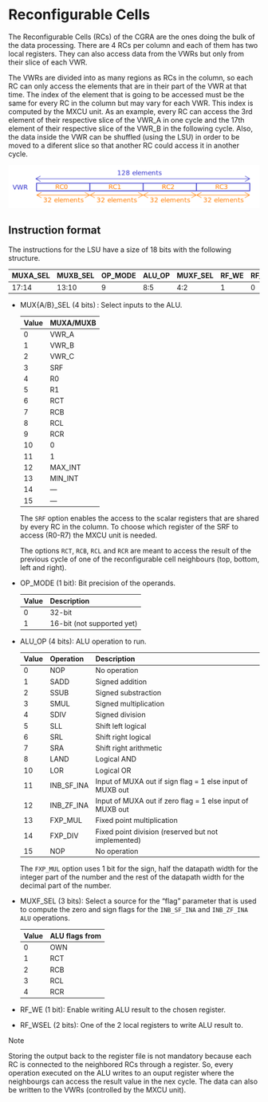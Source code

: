 # Reconfigurable Cells

The Reconfigurable Cells (RCs) of the CGRA are the ones doing the bulk of the data processing. There are 4 RCs per column and each of them has two local registers. They can also access data from the VWRs but only from their slice of each VWR.

The VWRs are divided into as many regions as RCs in the column, so each RC can only access the elements that are in their part of the VWR at that time. The index of the element that is going to be accessed must be the same for every RC in the column but may vary for each VWR. This index is computed by the MXCU unit. As an example, every RC can access the 3rd element of their respective slice of the VWR_A in one cycle and the 17th element of their respective slice of the VWR_B in the following cycle. Also, the data inside the VWR can be shuffled (using the LSU) in order to be moved to a diferent slice so that another RC could access it in another cycle.

![Untitled](Attached/VWR_slice.png)

## Instruction format

The instructions for the LSU have a size of 18 bits with the following structure.

|MUXA_SEL|MUXB_SEL|OP_MODE|ALU_OP|MUXF_SEL|RF_WE|RF_WSEL|
|---|---|---|---|---|---|---|
|17:14|13:10|9|8:5|4:2|1|0|

- MUX{A/B}_SEL (4 bits) : Select inputs to the ALU.
    
    |Value|MUXA/MUXB|
    |---|---|
    |0|VWR_A|
    |1|VWR_B|
    |2|VWR_C|
    |3|SRF|
    |4|R0|
    |5|R1|
    |6|RCT|
    |7|RCB|
    |8|RCL|
    |9|RCR|
    |10|0|
    |11|1|
    |12|MAX_INT|
    |13|MIN_INT|
    |14|—|
    |15|—|
    
    The `SRF` option enables the access to the scalar registers that are shared by every RC in the column. To choose which register of the SRF to access (R0-R7) the MXCU unit is needed.
    
    The options `RCT`, `RCB`, `RCL` and `RCR` are meant to access the result of the previous cycle of one of the reconfigurable cell neighbours (top, bottom, left and right).
    
- OP_MODE (1 bit): Bit precision of the operands.
    
    |Value|Description|
    |---|---|
    |0|32-bit|
    |1|16-bit (not supported yet)|
    
- ALU_OP (4 bits): ALU operation to run.
    
    |Value|Operation|Description|
    |---|---|---|
    |0|NOP|No operation|
    |1|SADD|Signed addition|
    |2|SSUB|Signed substraction|
    |3|SMUL|Signed multiplication|
    |4|SDIV|Signed division|
    |5|SLL|Shift left logical|
    |6|SRL|Shift right logical|
    |7|SRA|Shift right arithmetic|
    |8|LAND|Logical AND|
    |10|LOR|Logical OR|
    |11|INB_SF_INA|Input of MUXA out if sign flag = 1 else input of MUXB out|
    |12|INB_ZF_INA|Input of MUXA out if zero flag = 1 else input of MUXB out|
    |13|FXP_MUL|Fixed point multiplication|
    |14|FXP_DIV|Fixed point division (reserved but not implemented)|
    |15|NOP|No operation|
    
    The `FXP_MUL` option uses 1 bit for the sign, half the datapath width for the integer part of the number and the rest of the datapath width for the decimal part of the number.
    
- MUXF_SEL (3 bits): Select a source for the “flag” parameter that is used to compute the zero and sign flags for the `INB_SF_INA` and `INB_ZF_INA ALU` operations.
    
    |Value|ALU flags from|
    |---|---|
    |0|OWN|
    |1|RCT|
    |2|RCB|
    |3|RCL|
    |4|RCR|
    
- RF_WE (1 bit): Enable writing ALU result to the chosen register.
- RF_WSEL (2 bits): One of the 2 local registers to write ALU result to.
> [!NOTE]
> Storing the output back to the register file is not mandatory because each RC is connected to the neighbored RCs through a register. So, every operation executed on the ALU writes to an ouput register where the neighbourgs can access the result value in the nex cycle. The data can also be written to the VWRs (controlled by the MXCU unit).